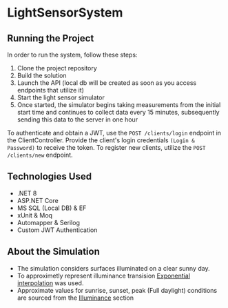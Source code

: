 # LightSensorSystem

## Running the Project

In order to run the system, follow these steps:

1. Clone the project repository
2. Build the solution
3. Launch the API (local db will be created as soon as you access endpoints that utilize it)
4. Start the light sensor simulator
5. Once started, the simulator begins taking measurements from the initial start time and continues to collect data every 15 minutes, subsequently sending this data to the server in one hour

To authenticate and obtain a JWT, use the `POST /clients/login` endpoint in the ClientController. Provide the client's login credentials `(Login & Password)` to receive the token. To register new clients, utilize the `POST /clients/new` endpoint.

## Technologies Used
- .NET 8 
- ASP.NET Core
- MS SQL (Local DB) & EF
- xUnit & Moq
- Automapper & Serilog
- Custom JWT Authentication

## About the Simulation
- The simulation considers surfaces illuminated on a clear sunny day. 
- To approximetly represent illuminance transision [Exponential interpolation](https://stackoverflow.com/questions/53629449/limited-exponential-growth-interpolation-algorithm#:~:text=Which-,results,-in%20the%20linear) was used. 
- Approximate values for sunrise, sunset, peak (Full daylight) conditions are sourced from the [Illuminance](https://en.wikipedia.org/wiki/Lux#:~:text=under%20various%20conditions%3A-,Illuminance,-(lux)) section
